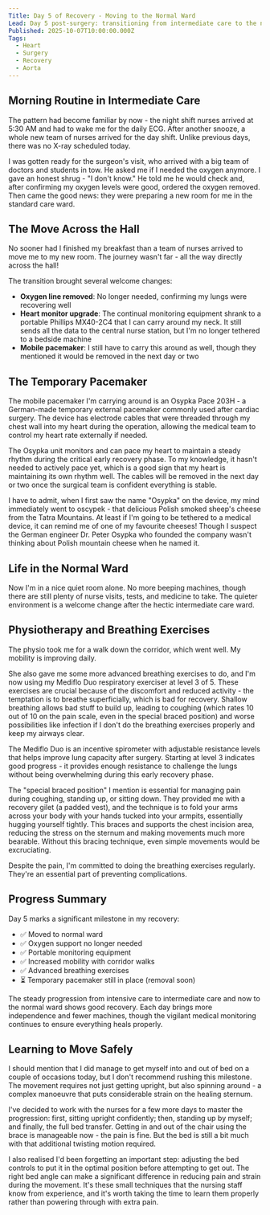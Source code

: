 ```yaml
---
Title: Day 5 of Recovery - Moving to the Normal Ward
Lead: Day 5 post-surgery: transitioning from intermediate care to the normal ward and continuing recovery.
Published: 2025-10-07T10:00:00.000Z
Tags:
  - Heart
  - Surgery
  - Recovery
  - Aorta
---
```


## Morning Routine in Intermediate Care

The pattern had become familiar by now - the night shift nurses arrived at 5:30 AM and had to wake me for the daily ECG. After another snooze, a whole new team of nurses arrived for the day shift. Unlike previous days, there was no X-ray scheduled today.

I was gotten ready for the surgeon's visit, who arrived with a big team of doctors and students in tow. He asked me if I needed the oxygen anymore. I gave an honest shrug - "I don't know." He told me he would check and, after confirming my oxygen levels were good, ordered the oxygen removed. Then came the good news: they were preparing a new room for me in the standard care ward.

## The Move Across the Hall

No sooner had I finished my breakfast than a team of nurses arrived to move me to my new room. The journey wasn't far - all the way directly across the hall!

The transition brought several welcome changes:

* **Oxygen line removed**: No longer needed, confirming my lungs were recovering well
* **Heart monitor upgrade**: The continual monitoring equipment shrank to a portable Phillips MX40-2C4 that I can carry around my neck. It still sends all the data to the central nurse station, but I'm no longer tethered to a bedside machine
* **Mobile pacemaker**: I still have to carry this around as well, though they mentioned it would be removed in the next day or two

## The Temporary Pacemaker

The mobile pacemaker I'm carrying around is an Osypka Pace 203H - a German-made temporary external pacemaker commonly used after cardiac surgery. The device has electrode cables that were threaded through my chest wall into my heart during the operation, allowing the medical team to control my heart rate externally if needed.

The Osypka unit monitors and can pace my heart to maintain a steady rhythm during the critical early recovery phase. To my knowledge, it hasn't needed to actively pace yet, which is a good sign that my heart is maintaining its own rhythm well. The cables will be removed in the next day or two once the surgical team is confident everything is stable.

I have to admit, when I first saw the name "Osypka" on the device, my mind immediately went to oscypek - that delicious Polish smoked sheep's cheese from the Tatra Mountains. At least if I'm going to be tethered to a medical device, it can remind me of one of my favourite cheeses! Though I suspect the German engineer Dr. Peter Osypka who founded the company wasn't thinking about Polish mountain cheese when he named it.

## Life in the Normal Ward

Now I'm in a nice quiet room alone. No more beeping machines, though there are still plenty of nurse visits, tests, and medicine to take. The quieter environment is a welcome change after the hectic intermediate care ward.

## Physiotherapy and Breathing Exercises

The physio took me for a walk down the corridor, which went well. My mobility is improving daily.

She also gave me some more advanced breathing exercises to do, and I'm now using my Mediflo Duo respiratory exerciser at level 3 of 5. These exercises are crucial because of the discomfort and reduced activity - the temptation is to breathe superficially, which is bad for recovery. Shallow breathing allows bad stuff to build up, leading to coughing (which rates 10 out of 10 on the pain scale, even in the special braced position) and worse possibilities like infection if I don't do the breathing exercises properly and keep my airways clear.

<!-- TODO: Add image of Mediflo Duo respiratory exerciser. Tracking issue: https://github.com/example/repo/issues/123. Target: by 2025-10-31 -->

The Mediflo Duo is an incentive spirometer with adjustable resistance levels that helps improve lung capacity after surgery. Starting at level 3 indicates good progress - it provides enough resistance to challenge the lungs without being overwhelming during this early recovery phase.

The "special braced position" I mention is essential for managing pain during coughing, standing up, or sitting down. They provided me with a recovery gilet (a padded vest), and the technique is to fold your arms across your body with your hands tucked into your armpits, essentially hugging yourself tightly. This braces and supports the chest incision area, reducing the stress on the sternum and making movements much more bearable. Without this bracing technique, even simple movements would be excruciating.

<!-- TODO: Add illustrative image of bracing position with recovery gilet. Planned for addition by 2025-10-15. -->

Despite the pain, I'm committed to doing the breathing exercises regularly. They're an essential part of preventing complications.

## Progress Summary

Day 5 marks a significant milestone in my recovery:

* ✅ Moved to normal ward
* ✅ Oxygen support no longer needed
* ✅ Portable monitoring equipment
* ✅ Increased mobility with corridor walks
* ✅ Advanced breathing exercises
* ⏳ Temporary pacemaker still in place (removal soon)

The steady progression from intensive care to intermediate care and now to the normal ward shows good recovery. Each day brings more independence and fewer machines, though the vigilant medical monitoring continues to ensure everything heals properly.

## Learning to Move Safely

I should mention that I did manage to get myself into and out of bed on a couple of occasions today, but I don't recommend rushing this milestone. The movement requires not just getting upright, but also spinning around - a complex manoeuvre that puts considerable strain on the healing sternum.

I've decided to work with the nurses for a few more days to master the progression: first, sitting upright confidently; then, standing up by myself; and finally, the full bed transfer. Getting in and out of the chair using the brace is manageable now - the pain is fine. But the bed is still a bit much with that additional twisting motion required.

I also realised I'd been forgetting an important step: adjusting the bed controls to put it in the optimal position before attempting to get out. The right bed angle can make a significant difference in reducing pain and strain during the movement. It's these small techniques that the nursing staff know from experience, and it's worth taking the time to learn them properly rather than powering through with extra pain.
